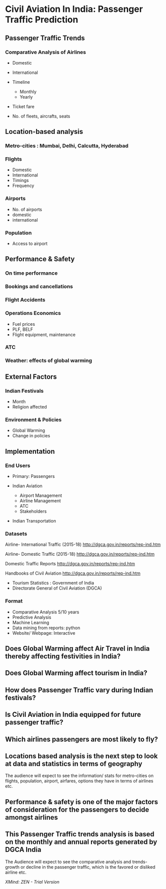# Civil Aviation In India: Passenger Traffic Prediction

## Passenger Traffic Trends

###  Comparative Analysis of Airlines

- Domestic
- International
- Timeline

	- Monthly
	- Yearly

- Ticket fare
- No. of fleets, aircrafts, seats

## Location-based analysis

### Metro-cities : Mumbai, Delhi, Calcutta, Hyderabad

### Flights

- Domestic
- International
- Timings
- Frequency

### Airports

- No. of airports
- domestic
- international

### Population

- Access to airport

## Performance & Safety

### On time performance

### Bookings and cancellations

### Flight Accidents

### Operations Economics

- Fuel prices
- PLF, BELF
- Flight equipment, maintenance

### ATC

### Weather: effects of global warming

## External Factors

### Indian Festivals

- Month
- Religion affected

### Environment & Policies

- Global Warming
- Change in policies

## Implementation

### End Users

- Primary: Passengers
- Indian Aviation

	- Airport Management
	- Airline Management
	- ATC
	- Stakeholders

- Indian Transportation

### Datasets

Airline- International Traffic (2015-18)
http://dgca.gov.in/reports/rep-ind.htm

Airline- Domestic Traffic (2015-18)
http://dgca.gov.in/reports/rep-ind.htm

Domestic Traffic Reports
http://dgca.gov.in/reports/rep-ind.htm

Handbooks of Civil Aviation
http://dgca.gov.in/reports/rep-ind.htm

-  Tourism Statistics : Government  of India
- Directorate General of Civil Aviation (DGCA)

### Format

- Comparative Analysis 5/10 years
- Predictive Analysis
- Machine Learning
- Data mining from reports: python
- Website/ Webpage: Interactive

## Does Global Warming affect Air Travel in India thereby affecting festivities in India?

## Does Global Warming affect tourism in India?

## How does Passenger Traffic vary during Indian festivals?

## Is Civil Aviation in India equipped for future passenger traffic?

## Which airlines passengers are most likely to fly?

## Locations based analysis is the next step to look at data and statistics in terms of geography

The audience will expect to see the information/ stats  for metro-cities on flights, population, airport, airfares, options they have in terms of airlines etc.

## Performance & safety  is one of the major factors of consideration for the passengers to decide amongst airlines

## This Passenger Traffic trends analysis is based on the monthly and annual reports generated by DGCA India 

The Audience will expect to see the comparative analysis and trends- growth or decline in the passenger traffic, which is the favored or disliked airline etc.

*XMind: ZEN - Trial Version*